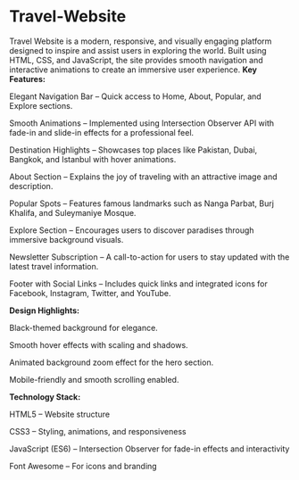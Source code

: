 # Travel-Website
Travel Website is a modern, responsive, and visually engaging platform designed to inspire and assist users in exploring the world. Built using HTML, CSS, and JavaScript, the site provides smooth navigation and interactive animations to create an immersive user experience.
<b>Key Features:</b>

Elegant Navigation Bar – Quick access to Home, About, Popular, and Explore sections.

Smooth Animations – Implemented using Intersection Observer API with fade-in and slide-in effects for a professional feel.

Destination Highlights – Showcases top places like Pakistan, Dubai, Bangkok, and Istanbul with hover animations.

About Section – Explains the joy of traveling with an attractive image and description.

Popular Spots – Features famous landmarks such as Nanga Parbat, Burj Khalifa, and Suleymaniye Mosque.

Explore Section – Encourages users to discover paradises through immersive background visuals.

Newsletter Subscription – A call-to-action for users to stay updated with the latest travel information.

Footer with Social Links – Includes quick links and integrated icons for Facebook, Instagram, Twitter, and YouTube.

<b>Design Highlights:</b>

Black-themed background for elegance.

Smooth hover effects with scaling and shadows.

Animated background zoom effect for the hero section.

Mobile-friendly and smooth scrolling enabled.

<b>Technology Stack:</b>

HTML5 – Website structure

CSS3 – Styling, animations, and responsiveness

JavaScript (ES6) – Intersection Observer for fade-in effects and interactivity

Font Awesome – For icons and branding

